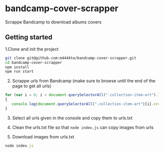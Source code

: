 # bandcamp-cover-scrapper
Scrappe Bandcamp to download albums covers

## Getting started

1.Clone and init the project
   
```bash
git clone git@github.com:m4444te/bandcamp-cover-scrapper.git
cd bandcamp-cover-scrapper
npm install
npm run start
```

2. Scrappe urls from Bandcamp (make sure to browse until the end of the page to get all urls)

```javascript
for (var i = 0; i < document.querySelectorAll(".collection-item-art").length; i++ )
{
   console.log(document.querySelectorAll(".collection-item-art")[i].src)
}

```

3. Select all urls given in the console and copy them to urls.txt

4. Clean the urls.txt file so that ``node index.js`` can copy images from urls

5. Download images from urls.txt

```javascript
node index.js
```
